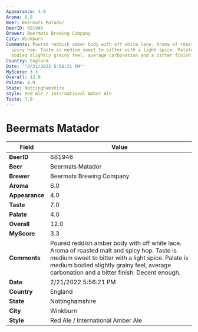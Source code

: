```yaml
---
Appearance: 4.0
Aroma: 6.0
Beer: Beermats Matador
BeerID: 681946
Brewer: Beermats Brewing Company
City: Winkburn
Comments: Poured reddish amber body with off white lace. Aroma of roasted malt and
  spicy hop. Taste is medium sweet to bitter with a light spice. Palate is medium
  bodied slightly grainy feel, average carbonation and a bitter finish. Decent enough.
Country: England
Date: '"2/21/2022 5:56:21 PM"'
MyScore: 3.3
Overall: 12.0
Palate: 4.0
State: Nottinghamshire
Style: Red Ale / International Amber Ale
Taste: 7.0
---
```


# Beermats Matador

| Field         | Value |
|---------------|-------|
| **BeerID** | 681946 |
| **Beer** | Beermats Matador |
| **Brewer** | Beermats Brewing Company |
| **Aroma** | 6.0 |
| **Appearance** | 4.0 |
| **Taste** | 7.0 |
| **Palate** | 4.0 |
| **Overall** | 12.0 |
| **MyScore** | 3.3 |
| **Comments** | Poured reddish amber body with off white lace. Aroma of roasted malt and spicy hop. Taste is medium sweet to bitter with a light spice. Palate is medium bodied slightly grainy feel, average carbonation and a bitter finish. Decent enough. |
| **Date** | 2/21/2022 5:56:21 PM |
| **Country** | England |
| **State** | Nottinghamshire |
| **City** | Winkburn |
| **Style** | Red Ale / International Amber Ale |
